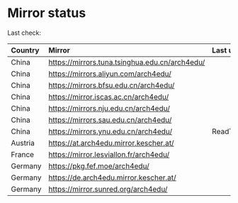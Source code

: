 <script src="./time.js"></script>
# Mirror status
Last check: <script type="text/javascript">localize(1696018685.602067);</script>

|Country|Mirror|Last update|
|:------|:-----|:----------|
|China|https://mirrors.tuna.tsinghua.edu.cn/arch4edu/|<script type="text/javascript">localize(1695969354);</script>|
|China|https://mirrors.aliyun.com/arch4edu/|<script type="text/javascript">localize(1695969354);</script>|
|China|https://mirrors.bfsu.edu.cn/arch4edu/|<script type="text/javascript">localize(1695925802);</script>|
|China|https://mirror.iscas.ac.cn/arch4edu/|<script type="text/javascript">localize(1695969354);</script>|
|China|https://mirrors.nju.edu.cn/arch4edu/|<script type="text/javascript">localize(1695925802);</script>|
|China|https://mirrors.sau.edu.cn/arch4edu/|<script type="text/javascript">localize(1696012303);</script>|
|China|https://mirrors.ynu.edu.cn/arch4edu/|ReadTimeout|
|Austria|https://at.arch4edu.mirror.kescher.at/|<script type="text/javascript">localize(1696012303);</script>|
|France|https://mirror.lesviallon.fr/arch4edu/|<script type="text/javascript">localize(1695969354);</script>|
|Germany|https://pkg.fef.moe/arch4edu/|<script type="text/javascript">localize(1696012303);</script>|
|Germany|https://de.arch4edu.mirror.kescher.at/|<script type="text/javascript">localize(1696012303);</script>|
|Germany|https://mirror.sunred.org/arch4edu/|<script type="text/javascript">localize(1696012303);</script>|

<script src="./tablefilter/tablefilter.js"></script>
<script src="./table.js"></script>
